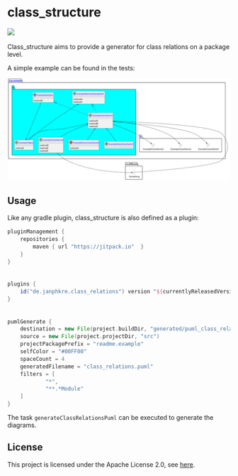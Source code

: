 # class_structure

[![](https://jitpack.io/v/janphkre/class_structure.svg)](https://jitpack.io/#janphkre/class_structure)

Class_structure aims to provide a generator for class relations on a package level.

A simple example can be found in the tests:

[![](readme_generated_example.svg)](library/src/test/resources/generator/basic_example_result.puml)

## Usage

Like any gradle plugin, class_structure is also defined as a plugin:

```groovy
pluginManagement {
    repositories {
        maven { url "https://jitpack.io"  }
    }
}


plugins {
    id("de.janphkre.class_relations") version "${currentlyReleasedVersion}"
}


pumlGenerate {
    destination = new File(project.buildDir, "generated/puml_class_relations")
    source = new File(project.projectDir, "src")
    projectPackagePrefix = "readme.example"
    selfColor = "#00FF00"
    spaceCount = 4
    generatedFilename = "class_relations.puml"
    filters = [
            "*",
            "**.*Module"
    ]
}
```

The task `generateClassRelationsPuml` can be executed to generate the diagrams.

## License

This project is licensed under the Apache License 2.0, see [here](LICENSE).
